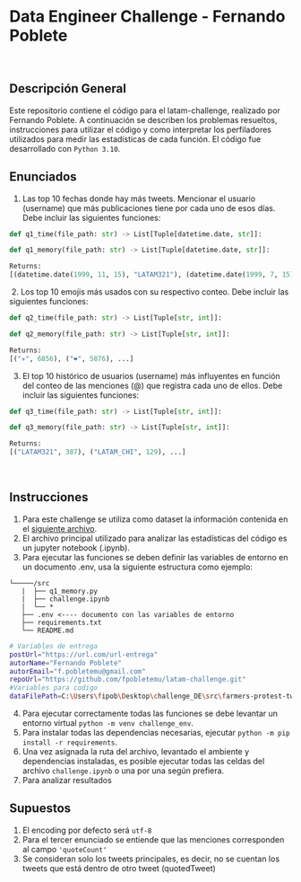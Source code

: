 # Data Engineer Challenge - Fernando Poblete
​
## Descripción General
Este repositorio contiene el código para el latam-challenge, realizado por Fernando Poblete. A continuación se describen los problemas resueltos, instrucciones para utilizar el código y como interpretar los perfiladores utilizados para medir las estadísticas de cada función. El código fue desarrollado con `Python 3.10`.

## Enunciados

1. Las top 10 fechas donde hay más tweets. Mencionar el usuario (username) que más publicaciones tiene por cada uno de esos días. Debe incluir las siguientes funciones:
```python
def q1_time(file_path: str) -> List[Tuple[datetime.date, str]]:
```
```python
def q1_memory(file_path: str) -> List[Tuple[datetime.date, str]]:
```
```python
Returns: 
[(datetime.date(1999, 11, 15), "LATAM321"), (datetime.date(1999, 7, 15), "LATAM_CHI"), ...]
```
​
2. Los top 10 emojis más usados con su respectivo conteo. Debe incluir las siguientes funciones:
```python
def q2_time(file_path: str) -> List[Tuple[str, int]]:
```
```python
def q2_memory(file_path: str) -> List[Tuple[str, int]]:
```
```python
Returns: 
[("✈️", 6856), ("❤️", 5876), ...]
```
3. El top 10 histórico de usuarios (username) más influyentes en función del conteo de las menciones (@) que registra cada uno de ellos. Debe incluir las siguientes funciones:
```python
def q3_time(file_path: str) -> List[Tuple[str, int]]:
```
```python
def q3_memory(file_path: str) -> List[Tuple[str, int]]:
```
```python
Returns: 
[("LATAM321", 387), ("LATAM_CHI", 129), ...]
```
​
## Instrucciones
1. Para este challenge se utiliza como dataset la información contenida en el [siguiente archivo](https://drive.google.com/file/d/1ig2ngoXFTxP5Pa8muXo02mDTFexZzsis/view?usp=sharing).
2. El archivo principal utilizado para analizar las estadísticas del código es un jupyter notebook (.ipynb).
3. Para ejecutar las funciones se deben definir las variables de entorno en un documento .env, usa la siguiente estructura como ejemplo:

```
└─────/src
   |  ├── q1_memory.py
   |  ├── challenge.ipynb
   |  └── *
   ├── .env <---- documento con las variables de entorno
   ├── requirements.txt
   └── README.md
```

```bash
# Variables de entrega
postUrl="https://url.com/url-entrega"
autorName="Fernando Poblete"
autorEmail="f.pobletemu@gmail.com"
repoUrl="https://github.com/fpobletemu/latam-challenge.git"
#Variables para codigo
dataFilePath=C:\Users\fipob\Desktop\challenge_DE\src\farmers-protest-tweets-2021-2-4.json
```

4. Para ejecutar correctamente todas las funciones se debe levantar un entorno virtual `python -m venv challenge_env`.
5. Para instalar todas las dependencias necesarias, ejecutar `python -m pip install -r requirements`.
6. Una vez asignada la ruta del archivo, levantado el ambiente y dependencias instaladas, es posible ejecutar todas las celdas del archivo `challenge.ipynb` o una por una según prefiera.
7. Para analizar resultados 


## Supuestos
1. El encoding por defecto será `utf-8`
2. Para el tercer enunciado se entiende que las menciones corresponden al campo `'quoteCount'`
3. Se consideran solo los tweets principales, es decir, no se cuentan los tweets que está dentro de otro tweet (quotedTweet)

​
